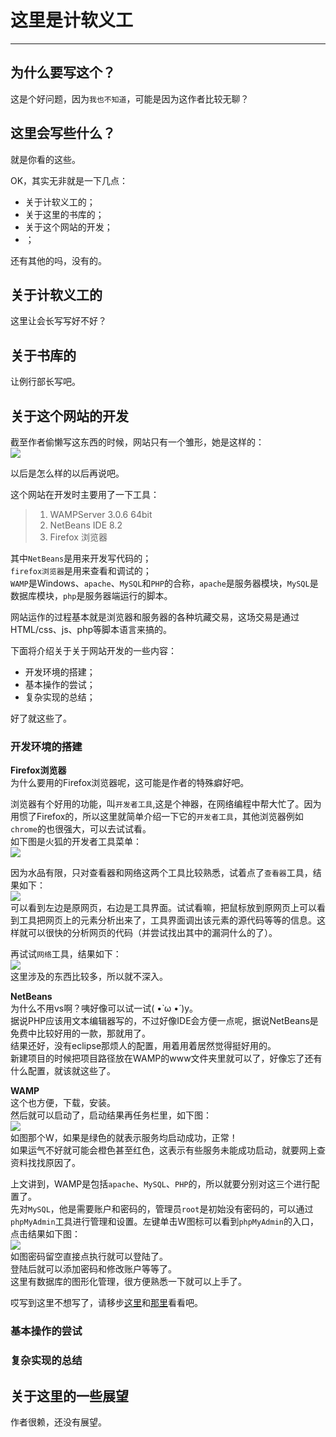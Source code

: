 # 这里是计软义工 #

----

## 为什么要写这个？ ##

这是个好问题，因为`我也不知道`，可能是因为这作者比较无聊？  

## 这里会写些什么？ ##

就是你看的这些。  

OK，其实无非就是一下几点：  

- 关于计软义工的；  
- 关于这里的书库的；  
- 关于这个网站的开发；
- ；  

还有其他的吗，没有的。

## 关于计软义工的 ##

这里让会长写写好不好？

## 关于书库的 ##

让例行部长写吧。

## 关于这个网站的开发 ##

截至作者偷懒写这东西的时候，网站只有一个雏形，她是这样的：  
![](images/about1.png)  

以后是怎么样的以后再说吧。  

这个网站在开发时主要用了一下工具：

> 1. WAMPServer 3.0.6 64bit  
> 2. NetBeans IDE 8.2  
> 3. Firefox 浏览器

其中`NetBeans`是用来开发写代码的；  
`firefox浏览器`是用来查看和调试的；  
`WAMP`是Windows、`apache`、`MySQL`和`PHP`的合称，`apache`是服务器模块，`MySQL`是数据库模块，`php`是服务器端运行的脚本。  

网站运作的过程基本就是浏览器和服务器的各种坑藏交易，这场交易是通过HTML/css、js、php等脚本语言来搞的。

下面将介绍关于关于网站开发的一些内容：  

- 开发环境的搭建；  
- 基本操作的尝试；  
- 复杂实现的总结；

好了就这些了。

### 开发环境的搭建 ###
**Firefox浏览器**  
为什么要用的Firefox浏览器呢，这可能是作者的特殊癖好吧。 
 
浏览器有个好用的功能，叫`开发者工具`,这是个神器，在网络编程中帮大忙了。因为用惯了Firefox的，所以这里就简单介绍一下它的`开发者工具`，其他浏览器例如`chrome`的也很强大，可以去试试看。  
如下图是火狐的开发者工具菜单：  
![](images/firefox1.png)   

因为水品有限，只对查看器和网络这两个工具比较熟悉，试着点了`查看器`工具，结果如下：  
![](images/firefox2.png)  
可以看到左边是原网页，右边是工具界面。试试看嘛，把鼠标放到原网页上可以看到工具把网页上的元素分析出来了，工具界面调出该元素的源代码等等的信息。这样就可以很快的分析网页的代码（并尝试找出其中的漏洞什么的了）。  

再试试`网络`工具，结果如下：  
![](images/firefox3.png)  
这里涉及的东西比较多，所以就不深入。  

**NetBeans**  
为什么不用vs啊？咦好像可以试一试( •̀ ω •́ )y。  
据说PHP应该用文本编辑器写的，不过好像IDE会方便一点呢，据说NetBeans是免费中比较好用的一款，那就用了。  
结果还好，没有eclipse那烦人的配置，用着用着居然觉得挺好用的。  
新建项目的时候把项目路径放在WAMP的www文件夹里就可以了，好像忘了还有什么配置，就该就这些了。  

**WAMP**  
这个也方便，下载，安装。  
然后就可以启动了，启动结果再任务栏里，如下图：  
![](images/wamp1.png)  
如图那个W，如果是绿色的就表示服务均启动成功，正常！  
如果运气不好就可能会橙色甚至红色，这表示有些服务未能成功启动，就要网上查资料找找原因了。  

上文讲到，WAMP是包括`apache`、`MySQL`、`PHP`的，所以就要分别对这三个进行配置了。  
先对`MySQL`，他是需要账户和密码的，管理员`root`是初始没有密码的，可以通过`phpMyAdmin`工具进行管理和设置。左键单击W图标可以看到`phpMyAdmin`的入口，点击结果如下图：  
![](images/wamp2.png)  
如图密码留空直接点执行就可以登陆了。  
登陆后就可以添加密码和修改账户等等了。  
这里有数据库的图形化管理，很方便熟悉一下就可以上手了。 

哎写到这里不想写了，请移步[这里](http://blog.csdn.net/geofferysun/article/details/9046693)和[那里](http://www.cnblogs.com/airbreak/p/6369764.html)看看吧。  

   



### 基本操作的尝试 ###


### 复杂实现的总结 ###



## 关于这里的一些展望 ##

作者很赖，还没有展望。